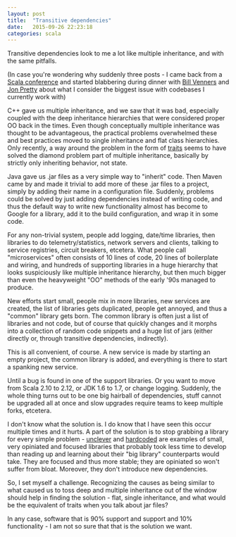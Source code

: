 ```yaml
---
layout: post
title:  "Transitive dependencies"
date:   2015-09-26 22:23:18
categories: scala
---
```


Transitive dependencies look to me a lot like multiple inheritance, and
with the same pitfalls.

(In case you're wondering why suddenly three posts - I came back
from a [Scala conference](http://scalaupnorth.com) and started
blabbering during dinner with [Bill Venners](http://artima.com) and
[Jon Pretty](http://rapture.io) about what I consider the biggest issue
with codebases I currently work with)

C++ gave us multiple inheritance, and we saw that it was bad,
especially coupled with the deep inheritance hierarchies that were
considered proper OO back in the times. Even though conceptually
multiple inheritance was thought to be advantageous, the practical
problems overwhelmed these and best practices moved to single
inheritance and flat class hierarchies. Only recently, a way around
the problem in the form of [traits](http://scg.unibe.ch/research/traits)
seems to have solved the diamond problem part of multiple inheritance,
basically by strictly only inheriting behavior, not state.

Java gave us .jar files as a very simple way to "inherit" code.
Then Maven came by and made it trivial to add more of these .jar
files to a project, simply by adding their name in a configuration
file. Suddenly, problems could be solved by just adding dependencies
instead of writing code, and thus the default way to write new
functionality almost has become to Google for a library, add it to
the build configuration, and wrap it in some code.

For any non-trivial system, people add logging, date/time libraries,
then libraries to do telemetry/statistics, network servers and
clients, talking to service registries, circuit breakers, etcetera.
What people call "microservices" often consists of 10 lines of code,
20 lines of boilerplate and wiring, and hundreds of supporting
libraries in a huge hierarchy that looks suspiciously like multiple
inheritance hierarchy, but then much bigger than even the heavyweight
"OO" methods of the early '90s managed to produce.

New efforts start small, people mix in more libraries, new services
are created, the list of libraries gets duplicated, people get
annoyed, and thus a "common" library gets born. The common library
is often just a list of libraries and not code, but of course that
quickly changes and it morphs into a collection of random code
snippets and a huge list of jars (either directly or, through
transitive dependencies, indirectly).

This is all convenient, of course. A new service is made by starting
an empty project, the common library is added, and everything is there
to start a spanking new service.

Until a bug is found in one of the support libraries. Or you want
to move from Scala 2.10 to 2.12, or JDK 1.6 to 1.7, or change
logging. Suddenly, the whole thing turns out to be one big hairball
of dependencies, stuff cannot be upgraded all at once and slow
upgrades require teams to keep multiple forks, etcetera.

I don't know what the solution is. I do know that I have seen this
occur multiple times and it hurts. A part of the solution is to
stop grabbing a library for every simple problem -
[unclever](http://github.com/cdegroot/unclever) and
[hardcoded](http://github.com/cdegroot/harcoded) are examples of
small, very opiniated and focused libraries that probably took less
time to develop than reading up and learning about their "big
library" counterparts would take. They are focused and thus more
stable; they are opiniated so won't suffer from bloat. Moreover,
they don't introduce new dependencies.

So, I set myself a challenge. Recognizing the causes as being similar
to what caused us to toss deep and multiple inheritance out of the
window should help in finding the solution - flat, single inheritance,
and what would be the equivalent of traits when you talk about jar
files?

In any case, software that is 90% support and support and 10%
functionality - I am not so sure that that is the solution we want.
